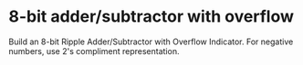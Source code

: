 # 8-bit adder/subtractor with overflow
Build an 8-bit Ripple Adder/Subtractor with Overflow Indicator. For negative numbers, use 2's compliment representation.